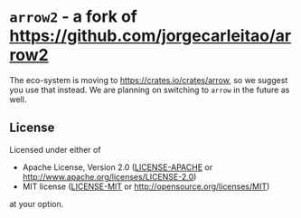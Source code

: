 # `arrow2` - a fork of <https://github.com/jorgecarleitao/arrow2>
The eco-system is moving to <https://crates.io/crates/arrow>, so we suggest you use that instead.
We are planning on switching to `arrow` in the future as well.

## License

Licensed under either of

 * Apache License, Version 2.0 ([LICENSE-APACHE](LICENSE-APACHE) or http://www.apache.org/licenses/LICENSE-2.0)
 * MIT license ([LICENSE-MIT](LICENSE-MIT) or http://opensource.org/licenses/MIT)

at your option.
